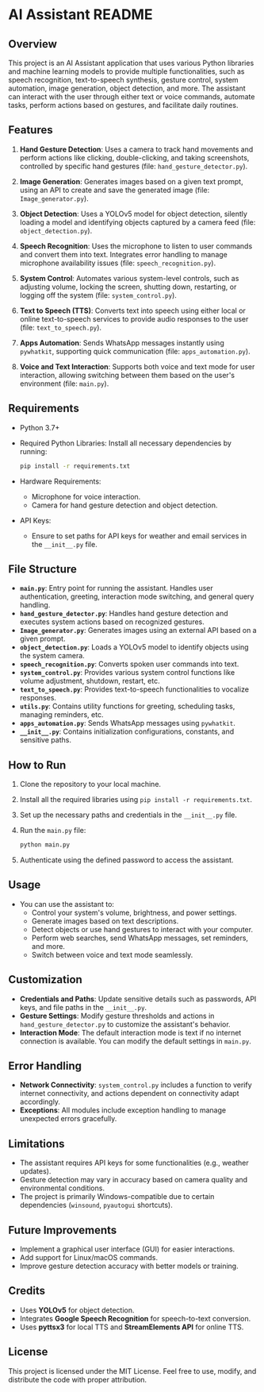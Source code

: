 # AI Assistant README

## Overview
This project is an AI Assistant application that uses various Python libraries and machine learning models to provide multiple functionalities, such as speech recognition, text-to-speech synthesis, gesture control, system automation, image generation, object detection, and more. The assistant can interact with the user through either text or voice commands, automate tasks, perform actions based on gestures, and facilitate daily routines.

## Features

1. **Hand Gesture Detection**: Uses a camera to track hand movements and perform actions like clicking, double-clicking, and taking screenshots, controlled by specific hand gestures (file: `hand_gesture_detector.py`).

2. **Image Generation**: Generates images based on a given text prompt, using an API to create and save the generated image (file: `Image_generator.py`).

3. **Object Detection**: Uses a YOLOv5 model for object detection, silently loading a model and identifying objects captured by a camera feed (file: `object_detection.py`).

4. **Speech Recognition**: Uses the microphone to listen to user commands and convert them into text. Integrates error handling to manage microphone availability issues (file: `speech_recognition.py`).

5. **System Control**: Automates various system-level controls, such as adjusting volume, locking the screen, shutting down, restarting, or logging off the system (file: `system_control.py`).

6. **Text to Speech (TTS)**: Converts text into speech using either local or online text-to-speech services to provide audio responses to the user (file: `text_to_speech.py`).

7. **Apps Automation**: Sends WhatsApp messages instantly using `pywhatkit`, supporting quick communication (file: `apps_automation.py`).

8. **Voice and Text Interaction**: Supports both voice and text mode for user interaction, allowing switching between them based on the user's environment (file: `main.py`).

## Requirements

- Python 3.7+
- Required Python Libraries: Install all necessary dependencies by running:

  ```sh
  pip install -r requirements.txt
  ```

- Hardware Requirements:
  - Microphone for voice interaction.
  - Camera for hand gesture detection and object detection.

- API Keys:
  - Ensure to set paths for API keys for weather and email services in the `__init__.py` file.

## File Structure

- **`main.py`**: Entry point for running the assistant. Handles user authentication, greeting, interaction mode switching, and general query handling.
- **`hand_gesture_detector.py`**: Handles hand gesture detection and executes system actions based on recognized gestures.
- **`Image_generator.py`**: Generates images using an external API based on a given prompt.
- **`object_detection.py`**: Loads a YOLOv5 model to identify objects using the system camera.
- **`speech_recognition.py`**: Converts spoken user commands into text.
- **`system_control.py`**: Provides various system control functions like volume adjustment, shutdown, restart, etc.
- **`text_to_speech.py`**: Provides text-to-speech functionalities to vocalize responses.
- **`utils.py`**: Contains utility functions for greeting, scheduling tasks, managing reminders, etc.
- **`apps_automation.py`**: Sends WhatsApp messages using `pywhatkit`.
- **`__init__.py`**: Contains initialization configurations, constants, and sensitive paths.

## How to Run
1. Clone the repository to your local machine.
2. Install all the required libraries using `pip install -r requirements.txt`.
3. Set up the necessary paths and credentials in the `__init__.py` file.
4. Run the `main.py` file:

   ```sh
   python main.py
   ```

5. Authenticate using the defined password to access the assistant.

## Usage
- You can use the assistant to:
  - Control your system's volume, brightness, and power settings.
  - Generate images based on text descriptions.
  - Detect objects or use hand gestures to interact with your computer.
  - Perform web searches, send WhatsApp messages, set reminders, and more.
  - Switch between voice and text mode seamlessly.

## Customization
- **Credentials and Paths**: Update sensitive details such as passwords, API keys, and file paths in the `__init__.py`.
- **Gesture Settings**: Modify gesture thresholds and actions in `hand_gesture_detector.py` to customize the assistant's behavior.
- **Interaction Mode**: The default interaction mode is text if no internet connection is available. You can modify the default settings in `main.py`.

## Error Handling
- **Network Connectivity**: `system_control.py` includes a function to verify internet connectivity, and actions dependent on connectivity adapt accordingly.
- **Exceptions**: All modules include exception handling to manage unexpected errors gracefully.

## Limitations
- The assistant requires API keys for some functionalities (e.g., weather updates).
- Gesture detection may vary in accuracy based on camera quality and environmental conditions.
- The project is primarily Windows-compatible due to certain dependencies (`winsound`, `pyautogui` shortcuts).

## Future Improvements
- Implement a graphical user interface (GUI) for easier interactions.
- Add support for Linux/macOS commands.
- Improve gesture detection accuracy with better models or training.

## Credits
- Uses **YOLOv5** for object detection.
- Integrates **Google Speech Recognition** for speech-to-text conversion.
- Uses **pyttsx3** for local TTS and **StreamElements API** for online TTS.

## License
This project is licensed under the MIT License. Feel free to use, modify, and distribute the code with proper attribution.
